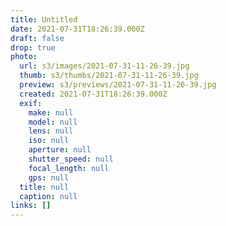 ```yaml
---
title: Untitled
date: 2021-07-31T18:26:39.000Z
draft: false
drop: true
photo:
  url: s3/images/2021-07-31-11-26-39.jpg
  thumb: s3/thumbs/2021-07-31-11-26-39.jpg
  preview: s3/previews/2021-07-31-11-26-39.jpg
  created: 2021-07-31T18:26:39.000Z
  exif:
    make: null
    model: null
    lens: null
    iso: null
    aperture: null
    shutter_speed: null
    focal_length: null
    gps: null
  title: null
  caption: null
links: []
---
```

